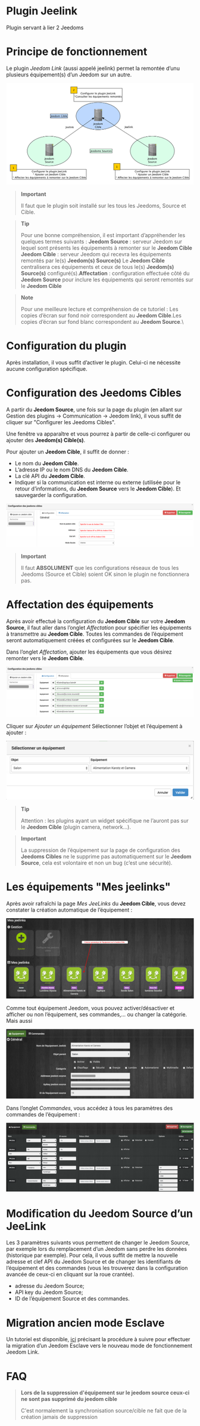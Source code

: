 # Plugin Jeelink 

Plugin servant à lier 2 Jeedoms

# Principe de fonctionnement 

Le plugin *Jeedom Link* (aussi appelé jeelink) permet la remontée d’unu plusieurs équipement(s) d’un Jeedom sur un autre.

![jeelink1](./images/jeelink1.png)

> **Important**
>
> Il faut que le plugin soit installé sur les tous les Jeedoms, Source et Cible.

> **Tip**
>
> Pour une bonne compréhension, il est important d’appréhender les quelques termes suivants : **Jeedom Source** : serveur Jeedom sur lequel sont présents les équipements à remonter sur le **Jeedom Cible** **Jeedom Cible** : serveur Jeedom qui recevra les équipements remontés par le(s) **Jeedom(s) Source(s)** Le **Jeedom Cible** centralisera ces équipements et ceux de tous le(s) **Jeedom(s) Source(s)** configuré(s).**Affectation** : configuration effectuée côté du **Jeedom Source** pour inclure les équipements qui seront remontés sur le **Jeedom Cible**

> **Note**
>
> Pour une meilleure lecture et compréhension de ce tutoriel : Les copies d’écran sur fond noir correspondent au **Jeedom Cible**.Les copies d’écran sur fond blanc correspondent au **Jeedom Source**.\

# Configuration du plugin 

Après installation, il vous suffit d’activer le plugin. Celui-ci ne nécessite aucune configuration spécifique.

# Configuration des Jeedoms Cibles 

A partir du **Jeedom Source**, une fois sur la page du plugin (en allant sur Gestion des plugins → Communication → Jeedom link), il vous suffit de cliquer sur "Configurer les Jeedoms Cibles".

Une fenêtre va apparaître et vous pourrez à partir de celle-ci configurer ou ajouter des **Jeedom(s) Cible(s)**.

Pour ajouter un **Jeedom Cible**, il suffit de donner :

-   Le nom du **Jeedom Cible**.
-   L’adresse IP ou le nom DNS du **Jeedom Cible**.
-   La clé API du **Jeedom Cible**.
-   Indiquer si la communication est interne ou externe (utilisée pour le retour d’informations, du **Jeedom Source** vers le **Jeedom Cible**). Et sauvegarder la configuration.

![jeelink2](./images/jeelink2.png)

> **Important**
>
> Il faut **ABSOLUMENT** que les configurations réseaux de tous les Jeedoms (Source et Cible) soient OK sinon le plugin ne fonctionnera pas.

# Affectation des équipements 

Après avoir effectué la configuration du **Jeedom Cible** sur votre **Jeedom Source**, il faut aller dans l’onglet *Affectation* pour spécifier les équipements à transmettre au **Jeedom Cible**. Toutes les commandes de l’équipement seront automatiquement créées et configurées sur le **Jeedom Cible**.

Dans l’onglet *Affectation*, ajouter les équipements que vous désirez remonter vers le **Jeedom Cible**.

![jeelink3](./images/jeelink3.png)

Cliquer sur *Ajouter un équipement* Sélectionner l’objet et l’équipement à ajouter :

![jeelink5](./images/jeelink5.png)

> **Tip**
>
> Attention : les plugins ayant un widget spécifique ne l’auront pas sur le **Jeedom Cible** (plugin camera, network…​).

> **Important**
>
> La suppression de l’équipement sur la page de configuration des **Jeedoms Cibles** ne le supprime pas automatiquement sur le **Jeedom Source**, cela est volontaire et non un bug (c’est une sécurité).

# Les équipements "Mes jeelinks" 

Après avoir rafraîchi la page *Mes JeeLinks* du **Jeedom Cible**, vous devez constater la création automatique de l’équipement :

![jeelink4](./images/jeelink4.png)

Comme tout équipement Jeedom, vous pouvez activer/désactiver et afficher ou non l’équipement, ses commandes,…​ ou changer la catégorie. Mais aussi

![jeelink6](./images/jeelink6.png)

Dans l’onglet *Commandes*, vous accédez à tous les paramètres des commandes de l’équipement :

![jeelink7](./images/jeelink7.png)

# Modification du Jeedom Source d’un JeeLink 

Les 3 paramètres suivants vous permettent de changer le Jeedom Source, par exemple lors du remplacement d’un Jeedom sans perdre les données (historique par exemple). Pour cela, il vous suffit de mettre la nouvelle adresse et clef API du Jeedom Source et de changer les identifiants de l’équipement et des commandes (vous les trouverez dans la configuration avancée de ceux-ci en cliquant sur la roue crantée).

-   adresse du Jeedom Source;
-   API key du Jeedom Source;
-   ID de l’équipement Source et des commandes.

# Migration ancien mode Esclave

Un tutoriel est disponible, [ici](https://jeedom.github.io/documentation/howto/fr_FR/jeelink.migration.html) précisant la procédure à suivre pour effectuer la migration d’un Jeedom Esclave vers le nouveau mode de fonctionnement Jeedom Link.

# FAQ 

>**Lors de la suppression d'équipement sur le jeedom source ceux-ci ne sont pas supprimé du jeedom cible**
>
>C'est normalement la synchronisation source/cible ne fait que de la création jamais de suppression
